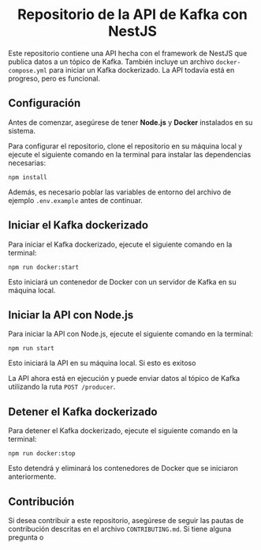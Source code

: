  
<h1 align="center" >Repositorio de la API de Kafka con NestJS</h1>

<p>Este repositorio contiene una API hecha con el framework de NestJS que publica datos a un tópico de Kafka. También incluye un archivo <code>docker-compose.yml</code> para iniciar un Kafka dockerizado. La API todavía está en progreso, pero es funcional.</p>

<h2>Configuración</h2>
<p>Antes de comenzar, asegúrese de tener <strong>Node.js</strong> y <strong>Docker</strong> instalados en su sistema.</p>
<p>Para configurar el repositorio, clone el repositorio en su máquina local y ejecute el siguiente comando en la terminal para instalar las dependencias necesarias:</p>
<pre><code>npm install</code></pre>
<p>Además, es necesario poblar las variables de entorno del archivo de ejemplo <code>.env.example</code> antes de continuar.</p>
<h2>Iniciar el Kafka dockerizado</h2>

<p>Para iniciar el Kafka dockerizado, ejecute el siguiente comando en la terminal:</p>

<pre><code>npm run docker:start</code></pre>

<p>Esto iniciará un contenedor de Docker con un servidor de Kafka en su máquina local.</p>

<h2>Iniciar la API con Node.js</h2>

<p>Para iniciar la API con Node.js, ejecute el siguiente comando en la terminal:</p>

<pre><code>npm run start</code></pre>

<p>Esto iniciará la API en su máquina local. Si esto es exitoso</p>

<p>La API ahora está en ejecución y puede enviar datos al tópico de Kafka utilizando la ruta <code>POST /producer</code>.</p>

<h2>Detener el Kafka dockerizado</h2>

<p>Para detener el Kafka dockerizado, ejecute el siguiente comando en la terminal:</p>

<pre><code>npm run docker:stop</code></pre>

<p>Esto detendrá y eliminará los contenedores de Docker que se iniciaron anteriormente.</p>

<h2>Contribución</h2>

<p>Si desea contribuir a este repositorio, asegúrese de seguir las pautas de contribución descritas en el archivo <code>CONTRIBUTING.md</code>. Si tiene alguna pregunta o
